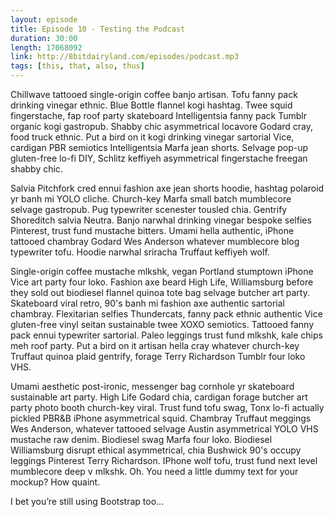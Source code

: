 ```yaml
---
layout: episode
title: Episode 10 - Testing the Podcast
duration: 30:00
length: 17068092
link: http://8bitdairyland.com/episodes/podcast.mp3
tags: [this, that, also, thus]
---
```


Chillwave tattooed single-origin coffee banjo artisan. Tofu fanny pack drinking vinegar ethnic. Blue Bottle flannel kogi hashtag. Twee squid fingerstache, fap roof party skateboard Intelligentsia fanny pack Tumblr organic kogi gastropub. Shabby chic asymmetrical locavore Godard cray, food truck ethnic. Put a bird on it kogi drinking vinegar sartorial Vice, cardigan PBR semiotics Intelligentsia Marfa jean shorts. Selvage pop-up gluten-free lo-fi DIY, Schlitz keffiyeh asymmetrical fingerstache freegan shabby chic.

Salvia Pitchfork cred ennui fashion axe jean shorts hoodie, hashtag polaroid yr banh mi YOLO cliche. Church-key Marfa small batch mumblecore selvage gastropub. Pug typewriter scenester tousled chia. Gentrify Shoreditch salvia Neutra. Banjo narwhal drinking vinegar bespoke selfies Pinterest, trust fund mustache bitters. Umami hella authentic, iPhone tattooed chambray Godard Wes Anderson whatever mumblecore blog typewriter tofu. Hoodie narwhal sriracha Truffaut keffiyeh wolf.

Single-origin coffee mustache mlkshk, vegan Portland stumptown iPhone Vice art party four loko. Fashion axe beard High Life, Williamsburg before they sold out biodiesel flannel quinoa tote bag selvage butcher art party. Skateboard viral retro, 90's banh mi fashion axe authentic sartorial chambray. Flexitarian selfies Thundercats, fanny pack ethnic authentic Vice gluten-free vinyl seitan sustainable twee XOXO semiotics. Tattooed fanny pack ennui typewriter sartorial. Paleo leggings trust fund mlkshk, kale chips meh roof party. Put a bird on it artisan hella cray whatever church-key Truffaut quinoa plaid gentrify, forage Terry Richardson Tumblr four loko VHS.

Umami aesthetic post-ironic, messenger bag cornhole yr skateboard sustainable art party. High Life Godard chia, cardigan forage butcher art party photo booth church-key viral. Trust fund tofu swag, Tonx lo-fi actually pickled PBR&B iPhone asymmetrical squid. Chambray Truffaut meggings Wes Anderson, whatever tattooed selvage Austin asymmetrical YOLO VHS mustache raw denim. Biodiesel swag Marfa four loko. Biodiesel Williamsburg disrupt ethical asymmetrical, chia Bushwick 90's occupy leggings Pinterest Terry Richardson. IPhone wolf tofu, trust fund next level mumblecore deep v mlkshk.
Oh. You need a little dummy text for your mockup? How quaint.

I bet you’re still using Bootstrap too…
